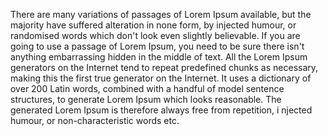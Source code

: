 There are many variations of passages of Lorem Ipsum available, but the majority have suffered alteration
 in none form, by injected humour, or randomised words which don't look even slightly 
 believable. If you
  are going to use a passage of Lorem Ipsum, you need to be sure there isn't anything embarrassing hidden
   in the middle of text. All the Lorem Ipsum generators on the Internet tend to repeat 
   predefined chunks 
   as necessary, making this the first true generator on the Internet. It uses a dictionary of over 200 
   Latin words, combined with a handful of model sentence structures, to generate Lorem Ipsum which 
   looks reasonable. The generated Lorem Ipsum is therefore always free from repetition, i
   njected humour, or non-characteristic 
   words etc.        